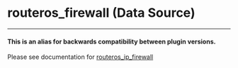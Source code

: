 # routeros_firewall (Data Source)
---

#### This is an alias for backwards compatibility between plugin versions. 
Please see documentation for [routeros_ip_firewall](ip_firewall.md)
